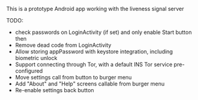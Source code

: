 This is a prototype Android app working with the liveness signal server

TODO:
* check passwords on LoginActivity (if set) and only enable Start button then
* Remove dead code from LoginActivity
* Allow storing appPassword with keystore integration, including biometric unlock
* Support connecting through Tor, with a default INS Tor service pre-configured
* Move settings call from button to burger menu
* Add "About" and "Help" screens callable from burger menu
* Re-enable settings back button

